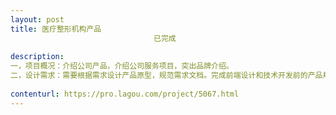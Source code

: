```yaml
---                
layout: post       
title: 医疗整形机构产品
                                已完成
           
description: 
一，项目概况：介绍公司产品，介绍公司服务项目，突出品牌介绍。
二，设计需求：需要根据需求设计产品原型，规范需求文档。完成前端设计和技术开发前的产品规划工作。
     
contenturl: https://pro.lagou.com/project/5067.html      
---                 
```

